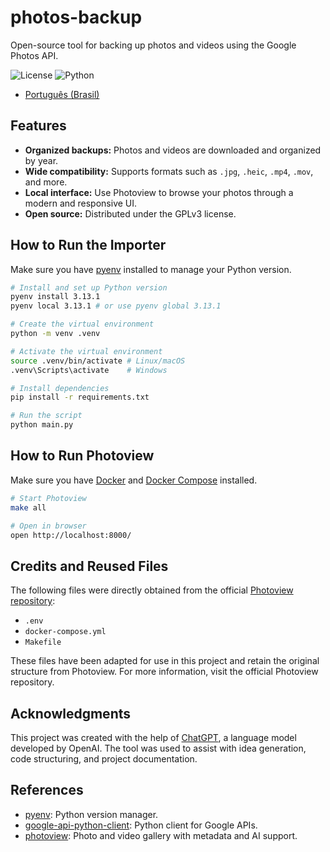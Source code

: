 # photos-backup

Open-source tool for backing up photos and videos using the Google Photos API.

![License](https://img.shields.io/badge/license-GPLv3-blue)
![Python](https://img.shields.io/badge/python-3.13.1-blue)

- [Português (Brasil)](README.pt-br.md)

## Features

- **Organized backups:** Photos and videos are downloaded and organized by year.
- **Wide compatibility:** Supports formats such as `.jpg`, `.heic`, `.mp4`, `.mov`, and more.
- **Local interface:** Use Photoview to browse your photos through a modern and responsive UI.
- **Open source:** Distributed under the GPLv3 license.

## How to Run the Importer

Make sure you have [pyenv](https://github.com/pyenv/pyenv) installed to manage your Python version.

```bash
# Install and set up Python version
pyenv install 3.13.1
pyenv local 3.13.1 # or use pyenv global 3.13.1

# Create the virtual environment
python -m venv .venv

# Activate the virtual environment
source .venv/bin/activate # Linux/macOS
.venv\Scripts\activate    # Windows

# Install dependencies
pip install -r requirements.txt

# Run the script
python main.py
```

## How to Run Photoview

Make sure you have [Docker](https://www.docker.com/) and [Docker Compose](https://docs.docker.com/compose/install/) installed.

```bash
# Start Photoview
make all

# Open in browser
open http://localhost:8000/
```

## Credits and Reused Files

The following files were directly obtained from the official [Photoview repository](https://github.com/photoview/photoview):

- `.env`
- `docker-compose.yml`
- `Makefile`

These files have been adapted for use in this project and retain the original structure from Photoview. For more information, visit the official Photoview repository.

## Acknowledgments

This project was created with the help of [ChatGPT](https://openai.com/chatgpt), a language model developed by OpenAI. The tool was used to assist with idea generation, code structuring, and project documentation.

## References

- [pyenv](https://github.com/pyenv/pyenv): Python version manager.
- [google-api-python-client](https://github.com/googleapis/google-api-python-client): Python client for Google APIs.
- [photoview](https://github.com/photoview/photoview): Photo and video gallery with metadata and AI support.
